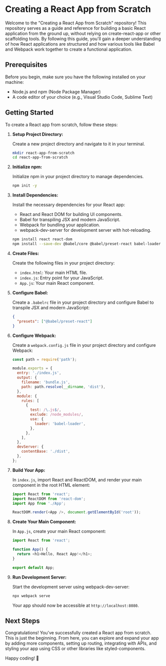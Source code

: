 # Creating a React App from Scratch

Welcome to the "Creating a React App from Scratch" repository! This repository serves as a guide and reference for building a basic React application from the ground up, without relying on create-react-app or other scaffolding tools. By following this guide, you'll gain a deeper understanding of how React applications are structured and how various tools like Babel and Webpack work together to create a functional application.

## Prerequisites

Before you begin, make sure you have the following installed on your machine:

- Node.js and npm (Node Package Manager)
- A code editor of your choice (e.g., Visual Studio Code, Sublime Text)

## Getting Started

To create a React app from scratch, follow these steps:

1. **Setup Project Directory:**

   Create a new project directory and navigate to it in your terminal.

   ```sh
   mkdir react-app-from-scratch
   cd react-app-from-scratch
   ```

2. **Initialize npm:**

   Initialize npm in your project directory to manage dependencies.

   ```sh
   npm init -y
   ```

3. **Install Dependencies:**

   Install the necessary dependencies for your React app:

   - React and React DOM for building UI components.
   - Babel for transpiling JSX and modern JavaScript.
   - Webpack for bundling your application.
   - webpack-dev-server for development server with hot-reloading.

   ```sh
   npm install react react-dom
   npm install --save-dev @babel/core @babel/preset-react babel-loader webpack webpack-cli webpack-dev-server
   ```

4. **Create Files:**

   Create the following files in your project directory:

   - `index.html`: Your main HTML file.
   - `index.js`: Entry point for your JavaScript.
   - `App.js`: Your main React component.

5. **Configure Babel:**

   Create a `.babelrc` file in your project directory and configure Babel to transpile JSX and modern JavaScript:

   ```json
   {
     "presets": ["@babel/preset-react"]
   }
   ```

6. **Configure Webpack:**

   Create a `webpack.config.js` file in your project directory and configure Webpack:

   ```javascript
   const path = require('path');

   module.exports = {
     entry: './index.js',
     output: {
       filename: 'bundle.js',
       path: path.resolve(__dirname, 'dist'),
     },
     module: {
       rules: [
         {
           test: /\.js$/,
           exclude: /node_modules/,
           use: {
             loader: 'babel-loader',
           },
         },
       ],
     },
     devServer: {
       contentBase: './dist',
     },
   };
   ```

7. **Build Your App:**

   In `index.js`, import React and ReactDOM, and render your main component in the root HTML element:

   ```javascript
   import React from 'react';
   import ReactDOM from 'react-dom';
   import App from './App';

   ReactDOM.render(<App />, document.getElementById('root'));
   ```

8. **Create Your Main Component:**

   In `App.js`, create your main React component:

   ```javascript
   import React from 'react';

   function App() {
     return <h1>Hello, React App!</h1>;
   }

   export default App;
   ```

9. **Run Development Server:**

   Start the development server using webpack-dev-server:

   ```sh
   npx webpack serve
   ```

   Your app should now be accessible at `http://localhost:8080`.

## Next Steps

Congratulations! You've successfully created a React app from scratch. This is just the beginning. From here, you can explore and expand your app by adding more components, setting up routing, integrating with APIs, and styling your app using CSS or other libraries like styled-components.

Happy coding! 🚀
